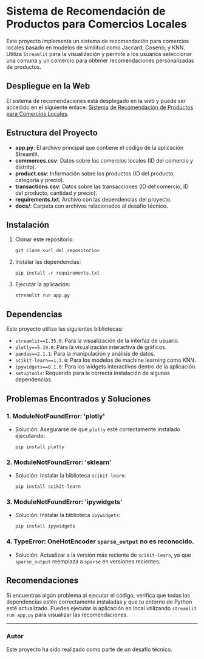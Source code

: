 # Sistema de Recomendación de Productos para Comercios Locales

Este proyecto implementa un sistema de recomendación para comercios locales basado en modelos de similitud como Jaccard, Coseno, y KNN. Utiliza `Streamlit` para la visualización y permite a los usuarios seleccionar una comuna y un comercio para obtener recomendaciones personalizadas de productos.

## Despliegue en la Web

El sistema de recomendaciones está desplegado en la web y puede ser accedido en el siguiente enlace: [Sistema de Recomendación de Productos para Comercios Locales](https://recom-system.onrender.com/).

## Estructura del Proyecto

- **app.py**: El archivo principal que contiene el código de la aplicación Streamlit.
- **commerces.csv**: Datos sobre los comercios locales (ID del comercio y distrito).
- **product.csv**: Información sobre los productos (ID del producto, categoría y precio).
- **transactions.csv**: Datos sobre las transacciones (ID del comercio, ID del producto, cantidad y precio).
- **requirements.txt**: Archivo con las dependencias del proyecto.
- **docs/**: Carpeta con archivos relacionados al desafío técnico.

## Instalación

1. Clonar este repositorio:
    ```
    git clone <url_del_repositorio>
    ```

2. Instalar las dependencias:
    ```
    pip install -r requirements.txt
    ```

3. Ejecutar la aplicación:
    ```
    streamlit run app.py
    ```

## Dependencias

Este proyecto utiliza las siguientes bibliotecas:

- `streamlit==1.35.0`: Para la visualización de la interfaz de usuario.
- `plotly==5.19.0`: Para la visualización interactiva de gráficos.
- `pandas==2.1.1`: Para la manipulación y análisis de datos.
- `scikit-learn==1.3.0`: Para los modelos de machine learning como KNN.
- `ipywidgets==8.1.0`: Para los widgets interactivos dentro de la aplicación.
- `setuptools`: Requerido para la correcta instalación de algunas dependencias.

## Problemas Encontrados y Soluciones

### 1. **ModuleNotFoundError**: 'plotly'
   - Solución: Asegurarse de que `plotly` esté correctamente instalado ejecutando:
     ```
     pip install plotly
     ```

### 2. **ModuleNotFoundError**: 'sklearn'
   - Solución: Instalar la biblioteca `scikit-learn`:
     ```
     pip install scikit-learn
     ```

### 3. **ModuleNotFoundError**: 'ipywidgets'
   - Solución: Instalar la biblioteca `ipywidgets`:
     ```
     pip install ipywidgets
     ```

### 4. **TypeError**: OneHotEncoder `sparse_output` no es reconocido.
   - Solución: Actualizar a la versión más reciente de `scikit-learn`, ya que `sparse_output` reemplaza a `sparse` en versiones recientes.

## Recomendaciones

Si encuentras algún problema al ejecutar el código, verifica que todas las dependencias estén correctamente instaladas y que tu entorno de Python esté actualizado. Puedes ejecutar la aplicación en local utilizando `streamlit run app.py` para visualizar las recomendaciones.

---

### Autor
Este proyecto ha sido realizado como parte de un desafío técnico.